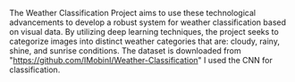 The Weather Classification Project aims to use these technological advancements to develop a robust system for weather classification based on visual data. 
By utilizing deep learning techniques, the project seeks to categorize images into distinct weather categories that are: cloudy, rainy, shine, and sunrise conditions.
The dataset is downloaded from "https://github.com/IMobinI/Weather-Classification"
I used the CNN for classification.
